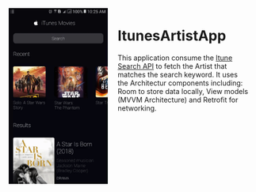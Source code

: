 <img src="/images/previewgif.gif" width="200" align="left" hspace = "20">

# ItunesArtistApp

This application consume the [Itune Search API](https://affiliate.itunes.apple.com/resources/documentation/itunes-store-web-service-search-api/)
to fetch the Artist that matches the search keyword. It uses the Architectur components including: Room to store data locally, View models (MVVM Architecture) 
and Retrofit for networking.
